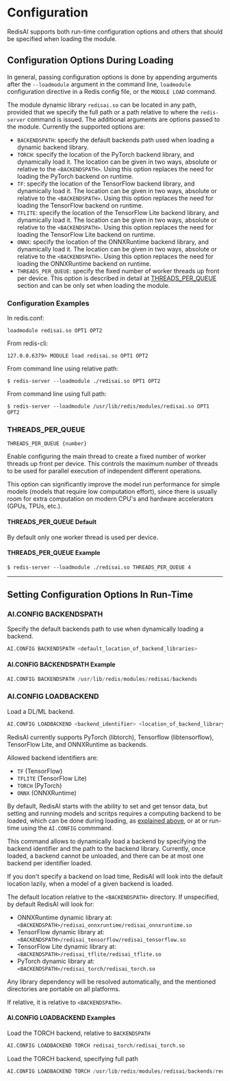 # Configuration

RedisAI supports both run-time configuration options and others that should be specified when loading the module. 

## Configuration Options During Loading

In general, passing configuration options is done by appending arguments after the `--loadmodule` argument in the command line, `loadmodule` configuration directive in a Redis config file, or the `MODULE LOAD` command. 

The module dynamic library `redisai.so` can be located in any path, provided that we specify the full path or a path relative to where the `redis-server` command is issued. The additional arguments are options passed to the module. Currently the supported options are:

- `BACKENDSPATH`: specify the default backends path used when loading a dynamic backend library.
- `TORCH`: specify the location of the PyTorch backend library, and dynamically load it. The location can be given in two ways, absolute or relative to the `<BACKENDSPATH>`. Using this option replaces the need for loading the PyTorch backend on runtime.
- `TF`: specify the location of the TensorFlow backend library, and dynamically load it. The location can be given in two ways, absolute or relative to the `<BACKENDSPATH>`. Using this option replaces the need for loading the TensorFlow backend on runtime.
- `TFLITE`: specify the location of the TensorFlow Lite backend library, and dynamically load it. The location can be given in two ways, absolute or relative to the `<BACKENDSPATH>`. Using this option replaces the need for loading the TensorFlow Lite backend on runtime.
- `ONNX`: specify the location of the ONNXRuntime backend library, and dynamically load it. The location can be given in two ways, absolute or relative to the `<BACKENDSPATH>`. Using this option replaces the need for loading the ONNXRuntime backend on runtime.
- `THREADS_PER_QUEUE`: specify the fixed number of worker threads up front per device. This option is described in detail at [THREADS_PER_QUEUE](##THREADS_PER_QUEUE) section and can be only set when loading the module.


### Configuration Examples

In redis.conf:

```
loadmodule redisai.so OPT1 OPT2
```

From redis-cli:

```
127.0.0.6379> MODULE load redisai.so OPT1 OPT2
```

From command line using relative path:

```
$ redis-server --loadmodule ./redisai.so OPT1 OPT2
```

From command line using full path:

```
$ redis-server --loadmodule /usr/lib/redis/modules/redisai.so OPT1 OPT2
```


### THREADS_PER_QUEUE

```
THREADS_PER_QUEUE {number}
```
Enable configuring the main thread to create a fixed number of worker threads up front per device. This controls the maximum number of threads to be used for parallel execution of independent different operations. 

This option can significantly improve the model run performance for simple models (models that require low computation effort), since there is usually room for extra computation on modern CPU's and hardware accelerators (GPUs, TPUs, etc.).

#### THREADS_PER_QUEUE Default

By default only one worker thread is used per device. 

#### THREADS_PER_QUEUE Example

```
$ redis-server --loadmodule ./redisai.so THREADS_PER_QUEUE 4
```

---


## Setting Configuration Options In Run-Time

### AI.CONFIG BACKENDSPATH

Specify the default backends path to use when dynamically loading a backend. 

```sql
AI.CONFIG BACKENDSPATH <default_location_of_backend_libraries>
```

#### AI.CONFIG BACKENDSPATH Example


```sql
AI.CONFIG BACKENDSPATH /usr/lib/redis/modules/redisai/backends
```

### AI.CONFIG LOADBACKEND

Load a DL/ML backend.

```sql
AI.CONFIG LOADBACKEND <backend_identifier> <location_of_backend_library>
```

RedisAI currently supports PyTorch (libtorch), Tensorflow (libtensorflow), TensorFlow Lite, and ONNXRuntime as backends. 

Allowed backend identifiers are:
-  `TF` (TensorFlow)
-  `TFLITE` (TensorFlow Lite)
-  `TORCH` (PyTorch)
-  `ONNX` (ONNXRuntime)



By default, RedisAI starts with the ability to set and get tensor data, but setting and running models and scritps requires a computing backend to be loaded, which can be done during loading, as [explained above](##-Configuration-Options-During-Loading), or at or run-time using the `AI.CONFIG` commmand.

This command allows to dynamically load a backend by specifying the backend identifier and the path to the backend library. Currently, once loaded, a backend cannot be unloaded, and there can be at most one backend per identifier loaded.


If you don't specify a backend on load time, RedisAI will look into the default location lazily, when a model of a given backend is loaded.

The default location relative to the `<BACKENDSPATH>` directory. If unspecified, by default RedisAI will look for:
- ONNXRuntime dynamic library at: `<BACKENDSPATH>/redisai_onnxruntime/redisai_onnxruntime.so`
- TensorFlow dynamic library at: `<BACKENDSPATH>/redisai_tensorflow/redisai_tensorflow.so`
- TensorFlow Lite dynamic library at: `<BACKENDSPATH>/redisai_tflite/redisai_tflite.so`
- PyTorch dynamic library at: `<BACKENDSPATH>/redisai_torch/redisai_torch.so`

Any library dependency will be resolved automatically, and the mentioned directories are portable on all platforms.

If relative, it is relative to `<BACKENDSPATH>`.


#### AI.CONFIG LOADBACKEND Examples

 Load the TORCH backend, relative to `BACKENDSPATH`

```sql
AI.CONFIG LOADBACKEND TORCH redisai_torch/redisai_torch.so
```

 Load the TORCH backend, specifying full path


```sql
AI.CONFIG LOADBACKEND TORCH /usr/lib/redis/modules/redisai/backends/redisai_torch/redisai_torch.so
```

